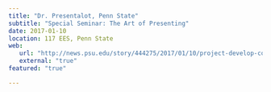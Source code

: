 ```yaml
---
title: "Dr. Presentalot, Penn State"
subtitle: "Special Seminar: The Art of Presenting"
date: 2017-01-10
location: 117 EES, Penn State
web: 
   url: "http://news.psu.edu/story/444275/2017/01/10/project-develop-computational-tools-coupled-human-natural-systems"
   external: "true"
featured: "true"

---
```


